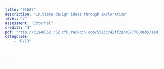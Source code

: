 ```yaml
---
title: "91627"
description: "Initiate design ideas through exploration"
level: "3"
assessment: "External"
credits: "4"
pdf: "http://c1940652.r52.cf0.rackcdn.com/55e3cc42ff2a7c0777000ab5/as91627.pdf"
categories:
    - "DVC3"
    
    
    
    
---
```

